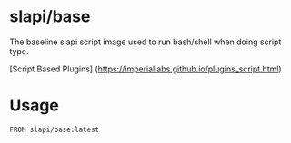 # slapi/base

The baseline slapi script image used to run bash/shell when doing script type.

[Script Based Plugins] (<https://imperiallabs.github.io/plugins_script.html>)

# Usage

```
FROM slapi/base:latest
```
